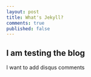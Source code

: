 ```yaml
---
layout: post
title: What's Jekyll?
comments: true
published: false
---
```


## I am testing the blog

I want to add disqus comments
